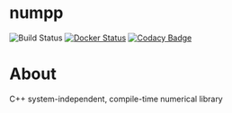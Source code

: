 # numpp

![Build Status](https://travis-ci.org/vyzyv/numpp.svg?branch=master) [![Docker Status](https://img.shields.io/badge/docker-passing-blue.svg)](https://hub.docker.com/r/vyzyv/numpp/) [![Codacy Badge](https://api.codacy.com/project/badge/Grade/4708552f40f3405cb80ed14a455d15f4)](https://www.codacy.com/app/vyz/numpp?utm_source=github.com&utm_medium=referral&utm_content=vyzyv/numpp&utm_campaign=badger)

About
======

C++ system-independent, compile-time numerical library

